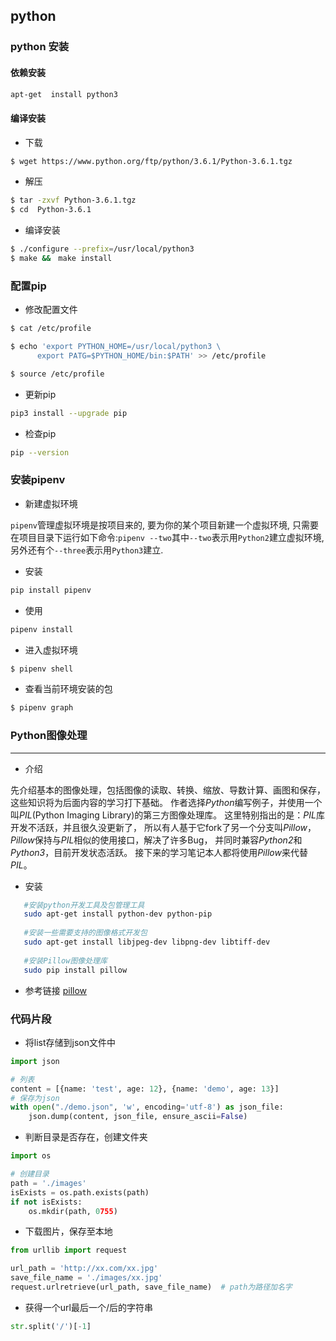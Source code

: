 ## python

### python 安装

#### 依赖安装

```bash
apt-get  install python3
```

#### 编译安装

- 下载

```bash
$ wget https://www.python.org/ftp/python/3.6.1/Python-3.6.1.tgz
```

- 解压

```bash
$ tar -zxvf Python-3.6.1.tgz
$ cd  Python-3.6.1
```

- 编译安装
 
```bash
$ ./configure --prefix=/usr/local/python3
$ make &&　make install
```


### 配置pip

- 修改配置文件

```bash
$ cat /etc/profile

$ echo 'export PYTHON_HOME=/usr/local/python3 \
      export PATG=$PYTHON_HOME/bin:$PATH' >> /etc/profile

$ source /etc/profile
```

- 更新pip

```bash
pip3 install --upgrade pip
```

- 检查pip

```bash
pip --version
```

### 安装pipenv

- 新建虚拟环境  

`pipenv`管理虚拟环境是按项目来的, 要为你的某个项目新建一个虚拟环境, 
只需要在项目目录下运行如下命令:`pipenv --two`其中`--two`表示用`Python2`建立虚拟环境, 另外还有个`--three`表示用`Python3`建立. 


- 安装

```bash
pip install pipenv
```

- 使用

```bash
pipenv install 
```

- 进入虚拟环境

```bash
$ pipenv shell
```

- 查看当前环境安装的包

```bash
$ pipenv graph
```


### Python图像处理
 
 ---
 - 介绍  
 
 先介绍基本的图像处理，包括图像的读取、转换、缩放、导数计算、画图和保存，这些知识将为后面内容的学习打下基础。
 作者选择*Python*编写例子，并使用一个叫*PIL*(Python Imaging Library)的第三方图像处理库。
 这里特别指出的是：*PIL*库开发不活跃，并且很久没更新了，
 所以有人基于它fork了另一个分支叫*Pillow*，*Pillow*保持与*PIL*相似的使用接口，解决了许多Bug，
 并同时兼容*Python2*和*Python3*，目前开发状态活跃。
 接下来的学习笔记本人都将使用*Pillow*来代替*PIL*。
 
 - 安装
 
 ```bash
    #安装python开发工具及包管理工具
    sudo apt-get install python-dev python-pip 
    
    #安装一些需要支持的图像格式开发包
    sudo apt-get install libjpeg-dev libpng-dev libtiff-dev 
    
    #安装Pillow图像处理库
    sudo pip install pillow  
 ```

- 参考链接
[pillow](https://segmentfault.com/a/1190000003941588)

### 代码片段

- 将list存储到json文件中

```python
import json

# 列表
content = [{name: 'test', age: 12}, {name: 'demo', age: 13}]
# 保存为json
with open("./demo.json", 'w', encoding='utf-8') as json_file:
    json.dump(content, json_file, ensure_ascii=False)
```

- 判断目录是否存在，创建文件夹

```python
import os

# 创建目录
path = './images'
isExists = os.path.exists(path)
if not isExists:
    os.mkdir(path, 0755)
```

- 下载图片，保存至本地

```python
from urllib import request

url_path = 'http://xx.com/xx.jpg'
save_file_name = './images/xx.jpg'
request.urlretrieve(url_path, save_file_name)  # path为路径加名字
```

- 获得一个url最后一个/后的字符串

```python
str.split('/')[-1]
```
